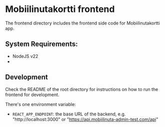# Mobiilinutakortti frontend

The frontend directory includes the frontend side code for Mobiilinutakortti app.

## System Requirements:

- NodeJS v22
-

## Development

Check the README of the root directory for instructions on how to run the frontend for development.

There's one environment variable:

* `REACT_APP_ENDPOINT`: the base URL of the backend, e.g. "http://localhost:3000"
  or "https://api.mobiilinuta-admin-test.com/api"
